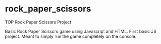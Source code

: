 # rock_paper_scissors
TOP Rock Paper Scissors Project

Basic Rock Paper Scissors game using Javascript and HTML. 
First basic JS project. Meant to simply run the game completely on the console.